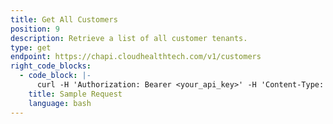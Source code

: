 ```yaml
---
title: Get All Customers
position: 9
description: Retrieve a list of all customer tenants.
type: get
endpoint: https://chapi.cloudhealthtech.com/v1/customers
right_code_blocks:
  - code_block: |-
      curl -H 'Authorization: Bearer <your_api_key>' -H 'Content-Type: application/json' 'https://chapi.cloudhealthtech.com/v1/customers'
    title: Sample Request
    language: bash
---
```

